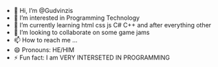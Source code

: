 - 👋 Hi, I’m @Gudvinzis
- 👀 I’m interested in Programming Technology
- 🌱 I’m currently learning html css js C# C++ and after everything other
- 💞️ I’m looking to collaborate on some game jams
- 📫 How to reach me ...
- 😄 Pronouns: HE/HIM
- ⚡ Fun fact: I am VERY INTERSETED IN PROGRAMMING

<!---
Gudvinzis/Gudvinzis is a ✨ special ✨ repository because its `README.md` (this file) appears on your GitHub profile.
You can click the Preview link to take a look at your changes.
--->
